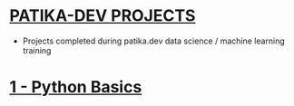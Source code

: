 # [PATIKA-DEV PROJECTS](https://www.patika.dev/)
* Projects completed during patika.dev data science / machine learning training 

# [1 - Python Basics](https://www.patika.dev/egitimler/veri-bilimi-patikasi/python-temel)




